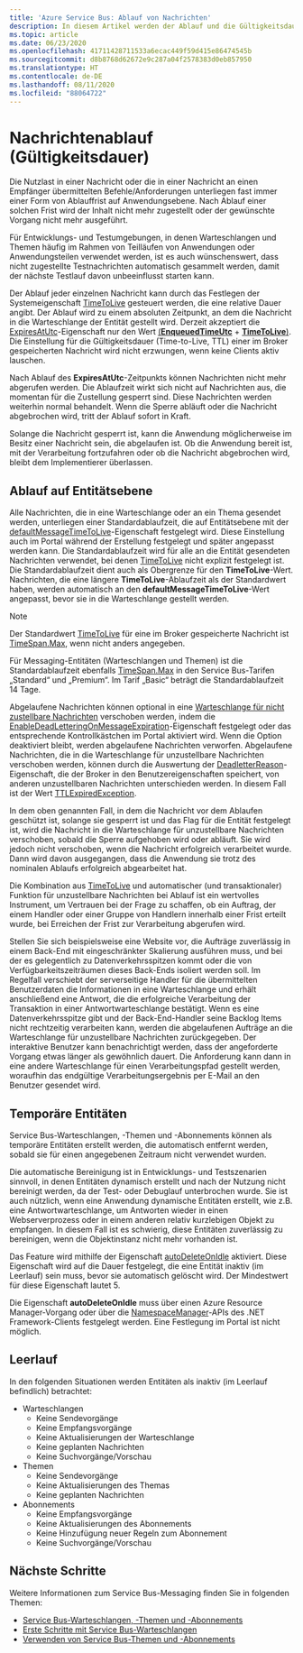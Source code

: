 ```yaml
---
title: 'Azure Service Bus: Ablauf von Nachrichten'
description: In diesem Artikel werden der Ablauf und die Gültigkeitsdauer von Azure Service Bus-Nachrichten behandelt. Nach einer solchen Frist wird die Nachricht nicht mehr zugestellt.
ms.topic: article
ms.date: 06/23/2020
ms.openlocfilehash: 41711428711533a6ecac449f59d415e86474545b
ms.sourcegitcommit: d8b8768d62672e9c287a04f2578383d0eb857950
ms.translationtype: HT
ms.contentlocale: de-DE
ms.lasthandoff: 08/11/2020
ms.locfileid: "88064722"
---
```

# <a name="message-expiration-time-to-live"></a>Nachrichtenablauf (Gültigkeitsdauer)

Die Nutzlast in einer Nachricht oder die in einer Nachricht an einen Empfänger übermittelten Befehle/Anforderungen unterliegen fast immer einer Form von Ablauffrist auf Anwendungsebene. Nach Ablauf einer solchen Frist wird der Inhalt nicht mehr zugestellt oder der gewünschte Vorgang nicht mehr ausgeführt.

Für Entwicklungs- und Testumgebungen, in denen Warteschlangen und Themen häufig im Rahmen von Teilläufen von Anwendungen oder Anwendungsteilen verwendet werden, ist es auch wünschenswert, dass nicht zugestellte Testnachrichten automatisch gesammelt werden, damit der nächste Testlauf davon unbeeinflusst starten kann.

Der Ablauf jeder einzelnen Nachricht kann durch das Festlegen der Systemeigenschaft [TimeToLive](/dotnet/api/microsoft.azure.servicebus.message.timetolive#Microsoft_Azure_ServiceBus_Message_TimeToLive) gesteuert werden, die eine relative Dauer angibt. Der Ablauf wird zu einem absoluten Zeitpunkt, an dem die Nachricht in die Warteschlange der Entität gestellt wird. Derzeit akzeptiert die [ExpiresAtUtc](/dotnet/api/microsoft.azure.servicebus.message.expiresatutc)-Eigenschaft nur den Wert [(**EnqueuedTimeUtc**](/dotnet/api/microsoft.servicebus.messaging.brokeredmessage.enqueuedtimeutc#Microsoft_ServiceBus_Messaging_BrokeredMessage_EnqueuedTimeUtc) + [**TimeToLive**)](/dotnet/api/microsoft.azure.servicebus.message.timetolive#Microsoft_Azure_ServiceBus_Message_TimeToLive). Die Einstellung für die Gültigkeitsdauer (Time-to-Live, TTL) einer im Broker gespeicherten Nachricht wird nicht erzwungen, wenn keine Clients aktiv lauschen.

Nach Ablauf des **ExpiresAtUtc**-Zeitpunkts können Nachrichten nicht mehr abgerufen werden. Die Ablaufzeit wirkt sich nicht auf Nachrichten aus, die momentan für die Zustellung gesperrt sind. Diese Nachrichten werden weiterhin normal behandelt. Wenn die Sperre abläuft oder die Nachricht abgebrochen wird, tritt der Ablauf sofort in Kraft.

Solange die Nachricht gesperrt ist, kann die Anwendung möglicherweise im Besitz einer Nachricht sein, die abgelaufen ist. Ob die Anwendung bereit ist, mit der Verarbeitung fortzufahren oder ob die Nachricht abgebrochen wird, bleibt dem Implementierer überlassen.

## <a name="entity-level-expiration"></a>Ablauf auf Entitätsebene

Alle Nachrichten, die in eine Warteschlange oder an ein Thema gesendet werden, unterliegen einer Standardablaufzeit, die auf Entitätsebene mit der [defaultMessageTimeToLive](/azure/templates/microsoft.servicebus/namespaces/queues)-Eigenschaft festgelegt wird. Diese Einstellung auch im Portal während der Erstellung festgelegt und später angepasst werden kann. Die Standardablaufzeit wird für alle an die Entität gesendeten Nachrichten verwendet, bei denen [TimeToLive](/dotnet/api/microsoft.azure.servicebus.message.timetolive#Microsoft_Azure_ServiceBus_Message_TimeToLive) nicht explizit festgelegt ist. Die Standardablaufzeit dient auch als Obergrenze für den **TimeToLive**-Wert. Nachrichten, die eine längere **TimeToLive**-Ablaufzeit als der Standardwert haben, werden automatisch an den **defaultMessageTimeToLive**-Wert angepasst, bevor sie in die Warteschlange gestellt werden.

> [!NOTE]
> Der Standardwert [TimeToLive](/dotnet/api/microsoft.azure.servicebus.message.timetolive#Microsoft_Azure_ServiceBus_Message_TimeToLive) für eine im Broker gespeicherte Nachricht ist [TimeSpan.Max](/dotnet/api/system.timespan.maxvalue), wenn nicht anders angegeben.
>
> Für Messaging-Entitäten (Warteschlangen und Themen) ist die Standardablaufzeit ebenfalls [TimeSpan.Max](/dotnet/api/system.timespan.maxvalue) in den Service Bus-Tarifen „Standard“ und „Premium“.  Im Tarif „Basic“ beträgt die Standardablaufzeit 14 Tage.

Abgelaufene Nachrichten können optional in eine [Warteschlange für nicht zustellbare Nachrichten](service-bus-dead-letter-queues.md) verschoben werden, indem die [EnableDeadLetteringOnMessageExpiration](/dotnet/api/microsoft.servicebus.messaging.queuedescription.enabledeadletteringonmessageexpiration#Microsoft_ServiceBus_Messaging_QueueDescription_EnableDeadLetteringOnMessageExpiration)-Eigenschaft festgelegt oder das entsprechende Kontrollkästchen im Portal aktiviert wird. Wenn die Option deaktiviert bleibt, werden abgelaufene Nachrichten verworfen. Abgelaufene Nachrichten, die in die Warteschlange für unzustellbare Nachrichten verschoben werden, können durch die Auswertung der [DeadletterReason](service-bus-dead-letter-queues.md#moving-messages-to-the-dlq)-Eigenschaft, die der Broker in den Benutzereigenschaften speichert, von anderen unzustellbaren Nachrichten unterschieden werden. In diesem Fall ist der Wert [TTLExpiredException](service-bus-dead-letter-queues.md#moving-messages-to-the-dlq).

In dem oben genannten Fall, in dem die Nachricht vor dem Ablaufen geschützt ist, solange sie gesperrt ist und das Flag für die Entität festgelegt ist, wird die Nachricht in die Warteschlange für unzustellbare Nachrichten verschoben, sobald die Sperre aufgehoben wird oder abläuft. Sie wird jedoch nicht verschoben, wenn die Nachricht erfolgreich verarbeitet wurde. Dann wird davon ausgegangen, dass die Anwendung sie trotz des nominalen Ablaufs erfolgreich abgearbeitet hat.

Die Kombination aus [TimeToLive](/dotnet/api/microsoft.azure.servicebus.message.timetolive#Microsoft_Azure_ServiceBus_Message_TimeToLive) und automatischer (und transaktionaler) Funktion für unzustellbare Nachrichten bei Ablauf ist ein wertvolles Instrument, um Vertrauen bei der Frage zu schaffen, ob ein Auftrag, der einem Handler oder einer Gruppe von Handlern innerhalb einer Frist erteilt wurde, bei Erreichen der Frist zur Verarbeitung abgerufen wird.

Stellen Sie sich beispielsweise eine Website vor, die Aufträge zuverlässig in einem Back-End mit eingeschränkter Skalierung ausführen muss, und bei der es gelegentlich zu Datenverkehrsspitzen kommt oder die von Verfügbarkeitszeiträumen dieses Back-Ends isoliert werden soll. Im Regelfall verschiebt der serverseitige Handler für die übermittelten Benutzerdaten die Informationen in eine Warteschlange und erhält anschließend eine Antwort, die die erfolgreiche Verarbeitung der Transaktion in einer Antwortwarteschlange bestätigt. Wenn es eine Datenverkehrsspitze gibt und der Back-End-Handler seine Backlog Items nicht rechtzeitig verarbeiten kann, werden die abgelaufenen Aufträge an die Warteschlange für unzustellbare Nachrichten zurückgegeben. Der interaktive Benutzer kann benachrichtigt werden, dass der angeforderte Vorgang etwas länger als gewöhnlich dauert. Die Anforderung kann dann in eine andere Warteschlange für einen Verarbeitungspfad gestellt werden, woraufhin das endgültige Verarbeitungsergebnis per E-Mail an den Benutzer gesendet wird. 


## <a name="temporary-entities"></a>Temporäre Entitäten

Service Bus-Warteschlangen, -Themen und -Abonnements können als temporäre Entitäten erstellt werden, die automatisch entfernt werden, sobald sie für einen angegebenen Zeitraum nicht verwendet wurden.
 
Die automatische Bereinigung ist in Entwicklungs- und Testszenarien sinnvoll, in denen Entitäten dynamisch erstellt und nach der Nutzung nicht bereinigt werden, da der Test- oder Debuglauf unterbrochen wurde. Sie ist auch nützlich, wenn eine Anwendung dynamische Entitäten erstellt, wie z.B. eine Antwortwarteschlange, um Antworten wieder in einen Webserverprozess oder in einem anderen relativ kurzlebigen Objekt zu empfangen. In diesem Fall ist es schwierig, diese Entitäten zuverlässig zu bereinigen, wenn die Objektinstanz nicht mehr vorhanden ist.

Das Feature wird mithilfe der Eigenschaft [autoDeleteOnIdle](/azure/templates/microsoft.servicebus/namespaces/queues) aktiviert. Diese Eigenschaft wird auf die Dauer festgelegt, die eine Entität inaktiv (im Leerlauf) sein muss, bevor sie automatisch gelöscht wird. Der Mindestwert für diese Eigenschaft lautet 5.
 
Die Eigenschaft **autoDeleteOnIdle** muss über einen Azure Resource Manager-Vorgang oder über die [NamespaceManager](/dotnet/api/microsoft.servicebus.namespacemanager)-APIs des .NET Framework-Clients festgelegt werden. Eine Festlegung im Portal ist nicht möglich.

## <a name="idleness"></a>Leerlauf

In den folgenden Situationen werden Entitäten als inaktiv (im Leerlauf befindlich) betrachtet:

- Warteschlangen
    - Keine Sendevorgänge  
    - Keine Empfangsvorgänge  
    - Keine Aktualisierungen der Warteschlange  
    - Keine geplanten Nachrichten  
    - Keine Suchvorgänge/Vorschau 
- Themen  
    - Keine Sendevorgänge  
    - Keine Aktualisierungen des Themas  
    - Keine geplanten Nachrichten 
- Abonnements
    - Keine Empfangsvorgänge  
    - Keine Aktualisierungen des Abonnements  
    - Keine Hinzufügung neuer Regeln zum Abonnement  
    - Keine Suchvorgänge/Vorschau  
 


## <a name="next-steps"></a>Nächste Schritte

Weitere Informationen zum Service Bus-Messaging finden Sie in folgenden Themen:

* [Service Bus-Warteschlangen, -Themen und -Abonnements](service-bus-queues-topics-subscriptions.md)
* [Erste Schritte mit Service Bus-Warteschlangen](service-bus-dotnet-get-started-with-queues.md)
* [Verwenden von Service Bus-Themen und -Abonnements](service-bus-dotnet-how-to-use-topics-subscriptions.md)